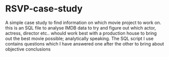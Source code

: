 # RSVP-case-study
A simple case study to find information on which movie project to work on.
this is an SQL file to analyse IMDB data to try and figure out which actor, actress, director etc.. whould work best with a production house to bring out the best movie possible; analytically speaking.
The SQL script I use contains questions which I have answered one after the other to bring about objective conclusions
